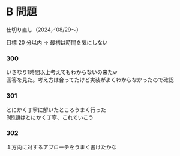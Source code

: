 # B 問題

仕切り直し（2024／08/29〜）

目標 20 分以内 -> 最初は時間を気にしない


### 300

いきなり1時間以上考えてもわからないの来たw  
回答を見た。考え方は合ってたけど実装がよくわからなかったので確認

### 301

とにかく丁寧に解いたところうまく行った  
B問題はとにかく丁寧、これでいこう

### 302

１方向に対するアプローチをうまく書けたかな

